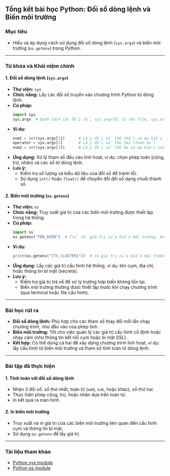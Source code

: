 ## Tổng kết bài học Python: Đối số dòng lệnh và Biến môi trường

### Mục tiêu
- Hiểu và áp dụng cách sử dụng đối số dòng lệnh (`sys.argv`) và biến môi trường (`os.getenv`) trong Python.

---

### Từ khóa và Khái niệm chính

#### 1. Đối số dòng lệnh (`sys.argv`)
- **Thư viện:** `sys`
- **Chức năng:** Lấy các đối số truyền vào chương trình Python từ dòng lệnh.
- **Cú pháp:**
    ```python
    import sys
    sys.argv  # Danh sách các đối số, sys.argv[0] là tên file, sys.argv[1:] là các đối số người dùng truyền vào.
    ```
- **Ví dụ:**
    ```python
    num1 = int(sys.argv[1])      # Lấy đối số thứ nhất và ép kiểu sang int
    operator = sys.argv[2]       # Lấy đối số thứ hai (toán tử)
    num2 = int(sys.argv[3])      # Lấy đối số thứ ba và ép kiểu sang int
    ```
- **Ứng dụng:** Xử lý tham số đầu vào linh hoạt, ví dụ: chọn phép toán (cộng, trừ, nhân) và các số từ dòng lệnh.
- **Lưu ý:**
    - Kiểm tra số lượng và kiểu dữ liệu của đối số để tránh lỗi.
    - Sử dụng `int()` hoặc `float()` để chuyển đổi đối số dạng chuỗi thành số.

#### 2. Biến môi trường (`os.getenv`)
- **Thư viện:** `os`
- **Chức năng:** Truy xuất giá trị của các biến môi trường được thiết lập trong hệ thống.
- **Cú pháp:**
    ```python
    import os
    os.getenv("TÊN_BIẾN")  # Trả về giá trị của biến môi trường, hoặc None nếu không tồn tại.
    ```
- **Ví dụ:**
    ```python
    print(os.getenv("CTX_CLUSTER1"))  # In giá trị của biến môi trường CTX_CLUSTER1
    ```
- **Ứng dụng:** Lấy các giá trị cấu hình hệ thống, ví dụ: tên cụm, địa chỉ, hoặc thông tin bí mật (secrets).
- **Lưu ý:**
    - Kiểm tra giá trị trả về để xử lý trường hợp biến không tồn tại.
    - Biến môi trường thường được thiết lập trước khi chạy chương trình (qua terminal hoặc file cấu hình).

---

### Bài học rút ra
- **Đối số dòng lệnh:** Phù hợp cho các tham số thay đổi mỗi lần chạy chương trình, như đầu vào của phép tính.
- **Biến môi trường:** Tốt cho việc quản lý các giá trị cấu hình cố định hoặc nhạy cảm (như thông tin kết nối cụm hoặc bí mật SSL).
- **Kết hợp:** Có thể dùng cả hai để xây dựng chương trình linh hoạt, ví dụ: lấy cấu hình từ biến môi trường và tham số tính toán từ dòng lệnh.

---

### Bài tập đã thực hiện

#### 1. Tính toán với đối số dòng lệnh
- Nhận 3 đối số: số thứ nhất, toán tử (`add`, `sub`, hoặc khác), số thứ hai.
- Thực hiện phép cộng, trừ, hoặc nhân dựa trên toán tử.
- In kết quả ra màn hình.

#### 2. In biến môi trường
- Truy xuất và in giá trị của các biến môi trường liên quan đến cấu hình cụm và thông tin bí mật.
- Sử dụng `os.getenv` để lấy giá trị.

---

### Tài liệu tham khảo
- [Python sys module](https://docs.python.org/3/library/sys.html)
- [Python os module](https://docs.python.org/3/library/os.html)


